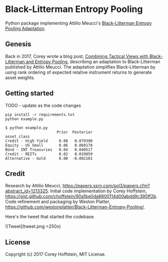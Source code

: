# Black-Litterman Entropy Pooling
Python package implementing Attilio Meucci's [Black-Litterman Entropy Pooling Adaptation](https://ssrn.com/abstract=1213325).

## Genesis
Back in 2017, Corey wrote a blog post, [Combining Tactical Views with Black-Litterman and Entropy Pooling](https://blog.thinknewfound.com/2017/07/combining-tactical-views-black-litterman-entropy-pooling/), describing an adaptation to Black-Litterman published by Attilio Meucci. The adaptation simplifies Black-Litterman by using rank ordering of expected relative instrument returns to generate asset weights.

## Getting started

TODO - update as the code changes

```
pip install -r requirements.txt
python example.py

$ python example.py
                       Prior  Posterior
asset_class                            
Credit - High Yield     0.08   0.079390
Equity - US Small       0.06   0.060178
Bond - INT Treasuries   0.04   0.040517
Credit - REITs          0.02   0.019859
Alternative - Gold      0.00  -0.002101
```

## Credit
Research by Attilio Meucci, https://papers.ssrn.com/sol3/papers.cfm?abstract_id=1213325.
Initial code implementation by Corey Hoffstein, https://gist.github.com/choffstein/90a1be0da8800114d00abdd9c395ff2b.
Code refinement and packaging by Weston Platter, https://github.com/westonplatter/Black-Litterman-Entropy-Pooling/.

Here's the tweet that started the codebase.

![Tweet](tweet.png =250x)

## License
Copyright (c) 2017 Corey Hoffstein, MIT License.